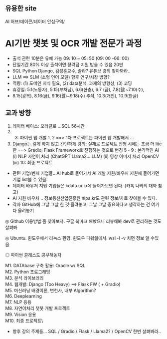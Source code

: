 ## 유용한 site
AI 허브/데이콘/데이터 안심구역/




# AI기반 챗봇 및 OCR 개발 전문가 과정
- 출석 관련 10분은 유예 가능  09: 10 ~ 05: 50 (09: 00 -06: 00)
- 단일기간 80% 이상 출석이면 장려금 지원 받을 수 있음 20만
- SQL Python Django, 김성훈교수, 솔라? 유튜브 강의 찾아봐라..
- LLM ==> SLM (소형 언어 모델) 향후 연구/시장 방향?
- 역량: (1) 도메인 지식 필요, (2) data분석, 과제의 방향성, (3) 코딩
- 휴강일: 5.1(노동자), 5.15(부처님), 6.6(현충), 6.7 (금), 7.8(월)~7.10(수),
- 8.15(광복), 8.16(금), 9.16(월)~9.18(수) 추석, 10.3(개천), 10.9(한글)

## 교과 방향
1. 데이터 베이스: 오라클로 …SQL 56시간
2. 3. 파이썬  웹 개발 1, 2 ==> 
1차 프로젝트는 파이썬 웹 개발해서 …
4. Django는 깊게 하지 않고 간단하게 강의; 
실재로 프로젝트 진행 시에는 조금 더 lite한 ==> Gradio, Flask Framework로 진행하는 것으로 변경
5 - 9 : 본격적인 AI (i) NLP 자연어 처리 (ChatGPT Llama2….LLM) (ii) 영상 이미지 처리 OpenCV (iii) 
10: 최종 프로젝트

- 관련 기업/벤처 기업들.. AI hub로 들어가서 AI 개발 지원/바우처 지원에 들어가면 기업 list볼 수 있음.
- 데이터 바우처 지원 기업들은 kdata.or.kr에 들어가보면 된다. (카톡 나와의 대화 참고)
- AI 지원 바우처 .. 정보통신산업진흥원  nipa.kr도 관련 정보/자료 찾아볼 수 있다. 
- 각자 GitHub에 그날 그날 한 것 올려놓고, 그날 그날 중요하다고 생각하는 건 여기다 올려놓기

◎ Github 이용방법 좀 찾아보자.  구글 북마크 해놨으니 리뷰해봐 dev로 관리하는 것도 살펴봐

◎ Ubuntu.     윈도우에서 리눅스 환경.  윈도우 파워쉘에서.  wsl -l -v 치면 정보 알 수있음

◎ 파이썬 클래스도 공부해놓자

M1.  DATAbase 구축 활용: Oracle w/ SQL\
M2.  Python 프로그래밍\
M3.  분석 라이브러리\
M4.  웹개발: Django (Too Heavy) ==> Flask FW ( + Gradio)\
M5.  머신러닝 배경이론, 변천사, 내부 Algorithm?\
M6.  Deeplearning\
M7.  NLP 응용\
M8.  자연어처리 챗봇 개발 프로젝트\
M9.  Vision 응용\
M10. 최종 프로젝트\
- 향후 강의 주제들... SQL / Gradio / Flask / Llama2? / OpenCV 한번 살펴봐라..
   
